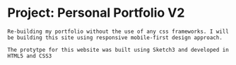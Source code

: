 # Project: Personal Portfolio V2

`Re-building my portfolio without the use of any css frameworks. I will be building this site using responsive mobile-first design approach.`

`The protytpe for this website was built using Sketch3 and developed in HTML5 and CSS3`


